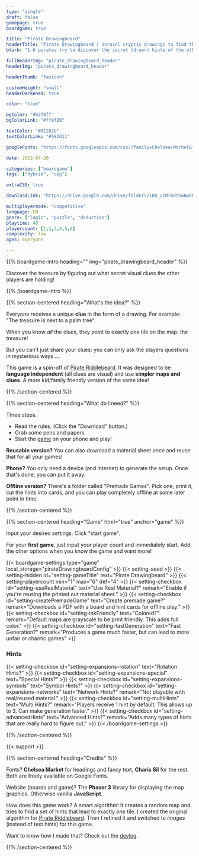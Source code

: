 ```yaml
---
type: "single"
draft: false
gamepage: true
boardgame: true

title: "Pirate Drawingbeard"
headerTitle: "Pirate Drawingbeard | Unravel cryptic drawings to find the secret treasures"
blurb: "1-6 pirates try to discover the secret (drawn) hints of the other players, to find the treasure before the others"

fullHeaderImg: "pirate_drawingbeard_header"
headerImg: "pirate_drawingbeard_header"

headerThumb: "favicon"

customHeight: "small"
headerDarkened: true

color: "blue"

bgColor: "#b2f6ff"
bgColorLink: "#ff8f20"

textColor: "#01202b"
textColorLink: "#582d11"

googleFonts: "https://fonts.googleapis.com/css2?family=Chelsea+Market&family=Charis+SIL:ital,wght@0,400;1,400;1,700&display=swap"

date: 2022-07-20

categories: ["boardgame"]
tags: ["hybrid", "opg"]

extraCSS: true

downloadLink: "https://drive.google.com/drive/folders/1BU_ccMrmdtSwBwXPqsV8sVUkaZR1Jdjp"

multiplayermode: "competitive"
language: EN
genre: ["logic", "puzzle", "deduction"]
playtime: 40
playercount: [1,2,3,4,5,6]
complexity: low
ages: everyone

---
```



{{% boardgame-intro heading="" img="pirate_drawingbeard_header" %}}

Discover the treasure by figuring out what secret visual clues the other players are holding!

{{% /boardgame-intro %}}

<!-- Introduction + explanation text -->
{{% section-centered heading="What's the idea?" %}}

Everyone receives a unique **clue** in the form of a drawing. For example: "The treasure is next to a palm tree".

When you know _all_ the clues, they point to exactly _one_ tile on the map: the treasure!

But you can't just share your clues: you can only ask the players questions in mysterious ways ...

This game is a spin-off of [Pirate Riddlebeard](https://pandaqi.com/pirate-riddlebeard). It was designed to be **language independent** (all clues are visual) and use **simpler maps and clues**. A more kid/family friendly version of the same idea!

{{% /section-centered %}}

{{% section-centered heading="What do I need?" %}}

Three steps.
* Read the rules. (Click the "Download" button.)
* Grab some pens and papers.
* Start the [game](#game) on your phone and play!

**Reusable version?** You can also download a material sheet _once_ and reuse that for all your games!

**Phone?** You only need a device (and internet) to generate the setup. Once that's done, you can put it away.

**Offline version?** There's a folder called "Premade Games". Pick one, print it, cut the hints into cards, and you can play completely offline at some later point in time.

{{% /section-centered %}}

{{% section-centered heading="Game" html="true" anchor="game" %}}

<p>Input your desired settings. Click "start game".</p>
<p>For your <strong>first game</strong>, just input your player count and immediately start. Add the other options when you know the game and want more!</p>

  {{< boardgame-settings type="game" local_storage="pirateDrawingbeardConfig" >}}
    {{< setting-seed >}}
    {{< setting-hidden id="setting-gameTitle" text="Pirate Drawingbeard" >}}
    {{< setting-playercount min="1" max="6" def="4" >}}
    {{< setting-checkbox id="setting-useRealMaterial" text="Use Real Material?" remark="Enable if you're reusing the printed out material sheet." >}}
    {{< setting-checkbox id="setting-createPremadeGame" text="Create premade game?" remark="Downloads a PDF with a board and hint cards for offline play." >}}
    {{< setting-checkbox id="setting-inkFriendly" text="Colored?" remark="Default maps are grayscale to be print friendly. This adds full color." >}}
    {{< setting-checkbox id="setting-fastGeneration" text="Fast Generation?" remark="Produces a game much faster, but can lead to more unfair or chaotic games" >}}
    <h3 class="settings-heading">Hints</h3>
    {{< setting-checkbox id="setting-expansions-rotation" text="Rotation Hints?" >}}
    {{< setting-checkbox id="setting-expansions-special" text="Special Hints?" >}}
    {{< setting-checkbox id="setting-expansions-symbols" text="Symbol Hints?" >}}
    {{< setting-checkbox id="setting-expansions-networks" text="Network Hints?" remark="Not playable with real/reused material." >}}
    {{< setting-checkbox id="setting-multiHints" text="Multi Hints?" remark="Players receive 1 hint by default. This allows up to 3. Can make generation faster." >}}
    {{< setting-checkbox id="setting-advancedHints" text="Advanced Hints?" remark="Adds many types of hints that are really hard to figure out." >}}
  {{< /boardgame-settings >}}

{{% /section-centered %}}

{{< support >}}

{{% section-centered heading="Credits" %}}

Fonts? **Chelsea Market** for headings and fancy text, **Charis Sil** for the rest. Both are freely available on Google Fonts.

Website (boards and game)? The **Phaser 3** library for displaying the map graphics. Otherwise vanilla **JavaScript**.

How does this game work? A smart algorithm! It creates a random map and tries to find a set of hints that lead to exactly _one_ tile. I created the original algorithm for [Pirate Riddlebeard](https://pandaqi.com/pirate-riddlebeard). Then I refined it and switched to _images_ (instead of text hints) for this game.

Want to know how I made that? Check out the [devlog](/blog/boardgames/the-pirate-games/devlog-pirate-drawingbeard).

{{% /section-centered %}}